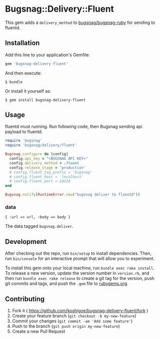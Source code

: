 # Bugsnag::Delivery::Fluent

This gem adds a `delivery_method` to [bugsnag/bugsnag-ruby](https://github.com/bugsnag/bugsnag-ruby) for sending to fluentd.

## Installation

Add this line to your application's Gemfile:

```ruby
gem 'bugsnag-delivery-fluent'
```

And then execute:

    $ bundle

Or install it yourself as:

    $ gem install bugsnag-delivery-fluent

## Usage

fluentd must running. Run following code, then Bugsnag sending api payload to fluentd.

```ruby
require 'bugsnag'
require 'bugsnag/delivery/fluent'

Bugsnag.configure do |config|
  config.api_key = "<BUGSNAG API KEY>"
  config.delivery_method = :fluent
  config.release_stage = 'production'
  # config.fluent_tag_prefix = 'bugsnag'
  # config.fluent_host = 'localhost'
  # config.fluent_port = 24224
end

Bugsnag.notify(RuntimeError.new("bugsnag deliver to fluentd"))
```

### data

```
{ :url => url, :body => body }
```

The data tagged `bugsnag.deliver`.

## Development

After checking out the repo, run `bin/setup` to install dependencies. Then, run `bin/console` for an interactive prompt that will allow you to experiment.

To install this gem onto your local machine, run `bundle exec rake install`. To release a new version, update the version number in `version.rb`, and then run `bundle exec rake release` to create a git tag for the version, push git commits and tags, and push the `.gem` file to [rubygems.org](https://rubygems.org).

## Contributing

1. Fork it ( https://github.com/koshigoe/bugsnag-delivery-fluent/fork )
2. Create your feature branch (`git checkout -b my-new-feature`)
3. Commit your changes (`git commit -am 'Add some feature'`)
4. Push to the branch (`git push origin my-new-feature`)
5. Create a new Pull Request
